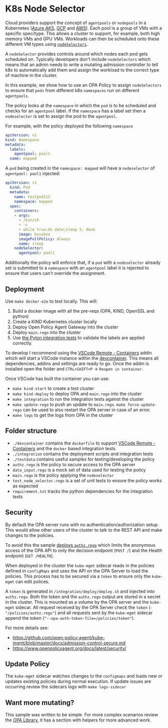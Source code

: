 # K8s Node Selector

Cloud providers support the concept of `agentpools` or `nodepools` in a Kubernetes ([Azure AKS](https://docs.microsoft.com/en-us/azure/aks/use-multiple-node-pools), [GCP](https://cloud.google.com/kubernetes-engine/docs/concepts/node-pools) and [AWS](https://docs.aws.amazon.com/eks/latest/userguide/worker.html)). Each pool is a group of VMs with a specific spec/type. This allows a cluster to support, for example, both high memory VMs and GPU VMs. Workloads can then be scheduled onto these different VM types using [`nodeSelectors`](https://cloud.google.com/kubernetes-engine/docs/concepts/node-pools#deploying_services_to_specific_node_pools).  

A `nodeSelector` provides controls around which nodes each pod gets scheduled on. Typically developers don't include `nodeSelectors` which means that an admin needs to write a mutating admission controller to tell k8s to automatically add them and assign the workload to the correct type of machine in the cluster.

In this example, we show how to use an OPA Policy to assign `nodeSelectors` to ensure that `pods` from different k8s `namespaces` run on different `agentpools`.

The policy looks at the `namespace` in which the `pod` is to be scheduled and checks for an `agentpool` label. If the `namespace` has a label set then a `nodeselector` is set to assign the pod to the `agentpool`. 

For example, with the policy deployed the following `namespace`

```yaml
apiVersion: v1
kind: Namespace
metadata:
  labels:
    agentpool: pool1
  name: mapped
```

A `pod` being created in the `namespace: mapped` will have a `nodeselector` of `agentpool: pool1` injected:


```yaml
apiVersion: v1
  kind: Pod
  metadata:
    name: testpod212
    namespace: mapped
  spec:
    containers:
    - args:
      - /bin/sh
      - -c
      - while true;do date;sleep 5; done
      image: busybox
      imagePullPolicy: Always
      name: sleep
    nodeSelector:
      agentpool: pool1
```

Additionally the policy will enforce that, if a `pod` with a `nodeselector` already set is submitted to a `namespace` with an `agentpool` label it is rejected to ensure that users can't override the assignment. 

## Deployment

Use `make docker-e2e` to test locally. This will: 

1. Build a docker image with all the pre-reqs (OPA, KIND, OpenSSL and python)
2. Create a KIND Kubernetes cluster locally 
3. Deploy Open Policy Agent Gateway into the cluster
4. Deploy `main.rego` into the cluster
5. Use [the Pyton integration tests](./integration/test/) to validate the labels are applied correctly. 

To develop I recommend using the [VSCode Remote - Containers](https://code.visualstudio.com/docs/remote/containers) addin which will start a VSCode instance within the [devcontainer](./.devcontainer). This means all dependencies, addins and settings are ready to go. Once the addin is installed open the folder and `CTRL+SHIFT+P` -> `Reopen in container`. 

Once VSCode has built the container you can use: 

- `make kind-start` to create a test cluster
- `make kind-deploy` to deploy OPA and `main.rego` into the cluster
- `make integration` to run the integration tests against the cluster
- `make update-rego` to push an update to `main.rego`. `make force-update-rego` can be used to also restart the OPA server in case of an error. 
- `make logs` to get the logs from OPA in the cluster

## Folder structure

- `./devcontainer` contains the `dockerfile` to support [VSCode Remote - Containers](https://code.visualstudio.com/docs/remote/containers) and the `docker` based integration tests. 
- `./integration` contains the deployment scripts and integration tests
- `./testdata` contains useful samples for testing/developing the policy
- `authz.rego` is the policy to secure access to the OPA server
- `data_input.rego` is a mock set of data used for testing the policy
- `main.rego` is the policy applying the `nodeselector`
- `test_node_selector.rego` is a set of unit tests to ensure the policy works as expected
- `requirement.txt` tracks the python dependencies for the integration tests

## Security 

By default the OPA server runs with no authentication/authorization setup. This would allow other users of the cluster to talk to the REST API and make
changes to the policies. 

To avoid this the sample [deploys `authz.rego`](./authz.rego) which limits the anonymous access of the OPA API to only the decision endpoint (`POST /`) and the Health endpoint (`GET /HEALTH`).

When deployed in the cluster the `kube-mgmt` sidecar reads in the policies defined in `configMaps` and uses the API on the OPA Server to load the policies. This process has to be secured via a `token` to ensure only the `kube-mgmt` can edit polices. 

A `token` is generated in `/integration/deploy/deploy.sh` and injected into `authz.rego`. Both the token and the `authz.rego` output are stored in a secret in the cluster. This is mounted as a volume by the OPA server and the `kube-mgmt` sidecar. All request received by the OPA Server check the `token` (`- "/policies/authz.rego"`) and all requests sent by the `kube-mgmt` sidecar append the token (`"--opa-auth-token-file=/policies/token"`).

For more details see:
- https://github.com/open-policy-agent/kube-mgmt/blob/master/docs/admission-control-secure.md
- https://www.openpolicyagent.org/docs/latest/security/

## Update Policy

The `kube-mgmt` sidecar watches changes to the `configmaps` and loads new or updates existing policies during normal execution. If update issues are occurring review the sidecars logs with `make logs-sidecar`

## Want more mutating?

This sample was written to be simple. For more complex scenarios review the [OPA Library](https://github.com/open-policy-agent/library/tree/master/kubernetes/mutating-admission), it has a section with helpers for more advanced work. 